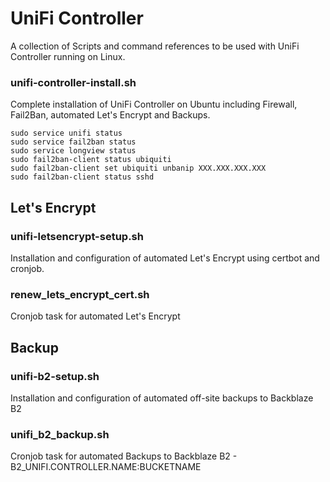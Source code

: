 # UniFi Controller
A collection of Scripts and command references to be used with UniFi Controller running on Linux.

### unifi-controller-install.sh
Complete installation of UniFi Controller on Ubuntu including Firewall, Fail2Ban, automated Let's Encrypt and Backups.
```
sudo service unifi status
sudo service fail2ban status
sudo service longview status
sudo fail2ban-client status ubiquiti
sudo fail2ban-client set ubiquiti unbanip XXX.XXX.XXX.XXX
sudo fail2ban-client status sshd
```

## Let's Encrypt
### unifi-letsencrypt-setup.sh
Installation and configuration of automated Let's Encrypt using certbot and cronjob.

### renew_lets_encrypt_cert.sh
Cronjob task for automated Let's Encrypt

## Backup
### unifi-b2-setup.sh
Installation and configuration of automated off-site backups to Backblaze B2

### unifi_b2_backup.sh
Cronjob task for automated Backups to Backblaze B2 - B2_UNIFI.CONTROLLER.NAME:BUCKETNAME
